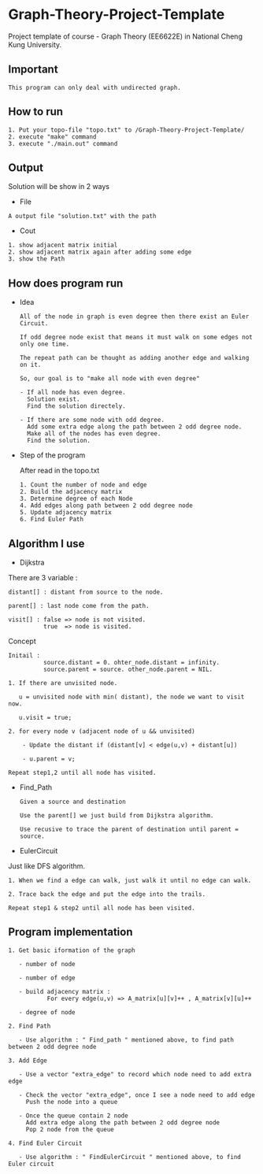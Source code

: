 # Graph-Theory-Project-Template
Project template of course - Graph Theory (EE6622E) in National Cheng Kung University.

## Important

    This program can only deal with undirected graph.

## How to run

```
1. Put your topo-file "topo.txt" to /Graph-Theory-Project-Template/
2. execute "make" command
3. execute "./main.out" command
```



## Output

Solution will be show in 2 ways

* File
```
A output file "solution.txt" with the path
```

* Cout
```
1. show adjacent matrix initial
2. show adjacent matrix again after adding some edge
3. show the Path
```
## How does program run

* Idea

      All of the node in graph is even degree then there exist an Euler Circuit.

      If odd degree node exist that means it must walk on some edges not only one time.

      The repeat path can be thought as adding another edge and walking on it.

      So, our goal is to "make all node with even degree"

      - If all node has even degree. 
        Solution exist.
        Find the solution directely.

      - If there are some node with odd degree. 
        Add some extra edge along the path between 2 odd degree node.
        Make all of the nodes has even degree.
        Find the solution.
  

* Step of the program

  After read in the topo.txt

      1. Count the number of node and edge
      2. Build the adjacency matrix
      3. Determine degree of each Node
      4. Add edges along path between 2 odd degree node 
      5. Update adjacency matrix
      6. Find Euler Path

## Algorithm I use

* Dijkstra

There are 3 variable :

    distant[] : distant from source to the node.

    parent[] : last node come from the path.
    
    visit[] : false => node is not visited.
              true  => node is visited.
                        
Concept


    Initail : 
              source.distant = 0. ohter_node.distant = infinity.
              source.parent = source. other_node.parent = NIL.

    1. If there are unvisited node.

       u = unvisited node with min( distant), the node we want to visit now.

       u.visit = true;

    2. for every node v (adjacent node of u && unvisited)

        - Update the distant if (distant[v] < edge(u,v) + distant[u])

        - u.parent = v;

    Repeat step1,2 until all node has visited.


* Find_Path

      Given a source and destination
    
      Use the parent[] we just build from Dijkstra algorithm.
    
      Use recusive to trace the parent of destination until parent = source.

* EulerCircuit

Just like DFS algorithm.

    1. When we find a edge can walk, just walk it until no edge can walk.

    2. Trace back the edge and put the edge into the trails.

    Repeat step1 & step2 until all node has been visited.


## Program implementation

    1. Get basic iformation of the graph
    
       - number of node
       
       - number of edge
       
       - build adjacency matrix : 
               For every edge(u,v) => A_matrix[u][v]++ , A_matrix[v][u]++
               
       - degree of node
       
    2. Find Path
    
       - Use algorithm : " Find_path " mentioned above, to find path between 2 odd degree node
       
    3. Add Edge
    
       - Use a vector "extra_edge" to record which node need to add extra edge
       
       - Check the vector "extra_edge", once I see a node need to add edge
         Push the node into a queue
       
       - Once the queue contain 2 node
         Add extra edge along the path between 2 odd degree node
         Pop 2 node from the queue
       
    4. Find Euler Circuit
    
       - Use algorithm : " FindEulerCircuit " mentioned above, to find Euler circuit
